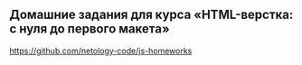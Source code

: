 ## Домашние задания для курса «HTML-верстка: с нуля до первого макета»

https://github.com/netology-code/js-homeworks
